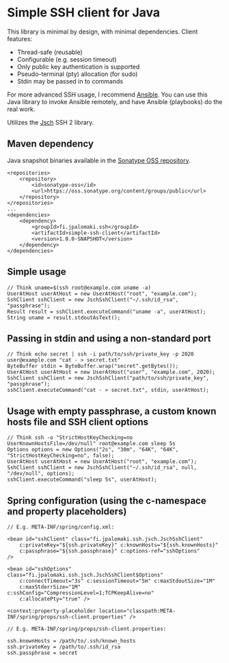 # Simple SSH client for Java

This library is minimal by design, with minimal dependencies. Client features:

 * Thread-safe (reusable)
 * Configurable (e.g. session timeout)
 * Only public key authentication is supported
 * Pseudo-terminal (pty) allocation (for sudo)
 * Stdin may be passed in to commands

For more advanced SSH usage, I recommend [Ansible](https://github.com/ansible/ansible). You can
use this Java library to invoke Ansible remotely, and have Ansible (playbooks) do the real work.

Utilizes the [Jsch](http://www.jcraft.com/jsch) SSH 2 library.

## Maven dependency

Java snapshot binaries available in the [Sonatype OSS repository](https://oss.sonatype.org/content/groups/public).

    <repositories>
        <repository>
            <id>sonatype-oss</id>
            <url>https://oss.sonatype.org/content/groups/public</url>
        </repository>
    </repositories>
    ...
    <dependencies>
        <dependency>
            <groupId>fi.jpalomaki.ssh</groupId>
            <artifactId>simple-ssh-client</artifactId>
            <version>1.0.0-SNAPSHOT</version>
        </dependency>
    </dependencies>

## Simple usage

    // Think uname=$(ssh root@example.com uname -a)
    UserAtHost userAtHost = new UserAtHost("root", "example.com");
    SshClient sshClient = new JschSshClient("~/.ssh/id_rsa", "passphrase");
    Result result = sshClient.executeCommand("uname -a", userAtHost);
    String uname = result.stdoutAsText();

## Passing in stdin and using a non-standard port

    // Think echo secret | ssh -i path/to/ssh/private_key -p 2020 user@example.com "cat - > secret.txt"
    ByteBuffer stdin = ByteBuffer.wrap("secret".getBytes());
    UserAtHost userAtHost = new UserAtHost("user", "example.com", 2020);
    SshClient sshClient = new JschSshClient("path/to/ssh/private_key", "passphrase");
    sshClient.executeCommand("cat - > secret.txt", stdin, userAtHost);

## Usage with empty passphrase, a custom known hosts file and SSH client options

    // Think ssh -o "StrictHostKeyChecking=no UserKnownHostsFile=/dev/null" root@example.com sleep 5s
    Options options = new Options("2s", "30m", "64K", "64K", "StrictHostKeyChecking=no", false);
    UserAtHost userAtHost = new UserAtHost("root", "example.com");
    SshClient sshClient = new JschSshClient("~/.ssh/id_rsa", null, "/dev/null", options);
    sshClient.executeCommand("sleep 5s", userAtHost);

## Spring configuration (using the c-namespace and property placeholders)

    // E.g. META-INF/spring/config.xml:

    <bean id="sshClient" class="fi.jpalomaki.ssh.jsch.JschSshClient"
        c:privateKey="${ssh.privateKey}" c:knownHosts="${ssh.knownHosts}"
        c:passphrase="${ssh.passphrase}" c:options-ref="sshOptions"
    />
    
    <bean id="sshOptions" class="fi.jpalomaki.ssh.jsch.JschSshClient$Options"
        c:connectTimeout="3s" c:sessionTimeout="5m" c:maxStdoutSize="1M"
        c:maxStderrSize="1M" c:sshConfig="CompressionLevel=1;TCPKeepAlive=no"
        c:allocatePty="true" />
        
    <context:property-placeholder location="classpath:META-INF/spring/props/ssh-client.properties" />
    
    // E.g. META-INF/spring/props/ssh-client.properties:
    
    ssh.knownHosts = /path/to/.ssh/known_hosts
    ssh.privateKey = /path/to/.ssh/id_rsa
    ssh.passphrase = secret
